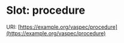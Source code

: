 # Slot: procedure

URI: [https://example.org/vaspec/procedure](https://example.org/vaspec/procedure)